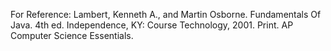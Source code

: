 For Reference:
Lambert, Kenneth A., and Martin Osborne. Fundamentals Of Java. 4th ed. Independence, KY: Course Technology, 2001. Print. AP Computer Science Essentials.

